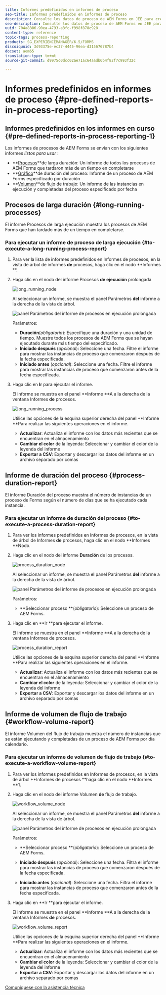 ```yaml
---
title: Informes predefinidos en informes de proceso
seo-title: Informes predefinidos en informes de proceso
description: Consulte los datos de proceso de AEM Forms en JEE para crear informes sobre procesos de larga ejecución, duración del proceso y volumen del flujo de trabajo
seo-description: Consulte los datos de proceso de AEM Forms en JEE para crear informes sobre procesos de larga ejecución, duración del proceso y volumen del flujo de trabajo
uuid: 704a8886-90ea-4793-a3fc-f998f878c928
content-type: reference
topic-tags: process-reporting
products: SG_EXPERIENCEMANAGER/6.5/FORMS
discoiquuid: 3d93375e-ec37-4445-96ea-d315676787b4
docset: aem65
translation-type: tm+mt
source-git-commit: d9975c0dcc02ae71ac64aadb6b4f82f7c993f32c

---
```



# Informes predefinidos en informes de proceso {#pre-defined-reports-in-process-reporting}

## Informes predefinidos en los informes en curso {#pre-defined-reports-in-process-reporting-1}

Los informes de procesos de AEM Forms se envían con los siguientes informes *listos para usar* :

* **[Procesos](#long-running-processes)**de larga duración: Un informe de todos los procesos de AEM Forms que tardaron más de un tiempo en completarse
* **[Gráfico](#process-duration-report)**de duración del proceso: Informe de un proceso de AEM Forms especificado por duración
* **[Volumen](#workflow-volume-report)**de flujo de trabajo: Un informe de las instancias en ejecución y completadas del proceso especificado por fecha

## Procesos de larga duración {#long-running-processes}

El informe Procesos de larga ejecución muestra los procesos de AEM Forms que han tardado más de un tiempo en completarse.

### Para ejecutar un informe de proceso de larga ejecución {#to-execute-a-long-running-process-report}

1. Para ver la lista de informes predefinidos en Informes de procesos, en la vista de árbol de informes **de** procesos, haga clic en el nodo **Informes **.
1. Haga clic en el nodo del informe Procesos **de ejecución** prolongada.

   ![long_running_node](assets/long_running_node.png)

   Al seleccionar un informe, se muestra el panel Parámetros **del** informe a la derecha de la vista de árbol.

   ![panel Parámetros del informe de procesos en ejecución prolongada](assets/report_parameters_panel.png)

   Parámetros:

   * **Duración**(*obligatoria*): Especifique una duración y una unidad de tiempo. Muestre todos los procesos de AEM Forms que se hayan ejecutado durante más tiempo del especificado.
   * **Iniciado después** (*opcional*): Seleccione una fecha. Filtre el informe para mostrar las instancias de proceso que comenzaron después de la fecha especificada.
   * **Iniciado antes** (*opcional*): Seleccione una fecha. Filtre el informe para mostrar las instancias de proceso que comenzaron antes de la fecha especificada.

1. Haga clic en **Ir** para ejecutar el informe.

   El informe se muestra en el panel **Informe **A a la derecha de la ventana Informes **de** procesos.

   ![long_running_process](assets/long_running_processes.png)

   Utilice las opciones de la esquina superior derecha del panel **Informe **Para realizar las siguientes operaciones en el informe.

   * **Actualizar**: Actualiza el informe con los datos más recientes que se encuentran en el almacenamiento
   * **Cambiar el color** de la leyenda: Seleccionar y cambiar el color de la leyenda del informe
   * **Exportar a CSV**: Exportar y descargar los datos del informe en un archivo separado por comas

## Informe de duración del proceso {#process-duration-report}

El informe Duración del proceso muestra el número de instancias de un proceso de Forms según el número de días que se ha ejecutado cada instancia.

### Para ejecutar un informe de duración del proceso {#to-execute-a-process-duration-report}

1. Para ver los informes predefinidos en Informes de procesos, en la vista de árbol de Informes **de** procesos, haga clic en el nodo **Informes **Nodo.
1. Haga clic en el nodo del informe **Duración** de los procesos.

   ![process_duration_node](assets/process_duration_node.png)

   Al seleccionar un informe, se muestra el panel Parámetros **del** informe a la derecha de la vista de árbol.

   ![panel Parámetros del informe de procesos en ejecución prolongada](assets/process_duration_params.png)

   Parámetros:

   * **Seleccionar proceso **(*obligatorio*): Seleccione un proceso de AEM Forms.

1. Haga clic en **Ir **para ejecutar el informe.

   El informe se muestra en el panel **Informe **A a la derecha de la ventana Informes de procesos.

   ![process_duration_report](assets/process_duration_report.png)

   Utilice las opciones de la esquina superior derecha del panel **Informe **Para realizar las siguientes operaciones en el informe.

   * **Actualizar**: Actualiza el informe con los datos más recientes que se encuentran en el almacenamiento
   * **Cambiar el color** de la leyenda: Seleccionar y cambiar el color de la leyenda del informe
   * **Exportar a CSV**: Exportar y descargar los datos del informe en un archivo separado por comas

## Informe de volumen de flujo de trabajo {#workflow-volume-report}

El informe Volumen del flujo de trabajo muestra el número de instancias que se están ejecutando y completadas de un proceso de AEM Forms por día calendario.

### Para ejecutar un informe de volumen de flujo de trabajo {#to-execute-a-workflow-volume-report}

1. Para ver los informes predefinidos en Informes de procesos, en la vista de árbol **Informes de procesos **haga clic en el nodo **Informes **1.
1. Haga clic en el nodo del informe Volumen **de** flujo de trabajo.

   ![workflow_volume_node](assets/workflow_volume_node.png)

   Al seleccionar un informe, se muestra el panel Parámetros **del** informe a la derecha de la vista de árbol.

   ![panel Parámetros del informe de procesos en ejecución prolongada](assets/workflow_volume_params.png)

   Parámetros:

   * **Seleccionar proceso **(*obligatorio*): Seleccione un proceso de AEM Forms.

   * **Iniciado después** (*opcional*): Seleccione una fecha. Filtra el informe para mostrar las instancias de proceso que comenzaron después de la fecha especificada.

   * **Iniciado antes** (*opcional*): Seleccione una fecha. Filtra el informe para mostrar las instancias de proceso que comenzaron antes de la fecha especificada.

1. Haga clic en **Ir **para ejecutar el informe.

   El informe se muestra en el panel **Informe **A a la derecha de la ventana Informes **de** procesos.

   ![workflow_volume_report](assets/workflow_volume_report.png)

   Utilice las opciones de la esquina superior derecha del panel **Informe **Para realizar las siguientes operaciones en el informe.

   * **Actualizar**: Actualiza el informe con los datos más recientes que se encuentran en el almacenamiento
   * **Cambiar el color** de la leyenda: Seleccionar y cambiar el color de la leyenda del informe
   * **Exportar a CSV**: Exportar y descargar los datos del informe en un archivo separado por comas

[Comuníquese con la asistencia técnica](https://www.adobe.com/account/sign-in.supportportal.html)
